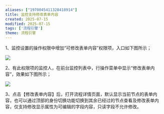 ```yaml
---
aliases: ["1970045411328418914"]
title: 监控支持修改表单内容
created: 2025-07-15
modified: 2025-07-15
tags: ['流程引擎']
theme: 流程引擎
---
```


1、监控设置的操作权限中增加“可修改表单内容”权限项，入口如下图所示；

![](https://myhelpdoc.oss-cn-heyuan.aliyuncs.com/mdimages/4cd4baf09c4288b41a993820a613184f.jpg)

2、有此权限项的监控人，在前台监控列表中，行操作菜单中显示“修改表单内容”，效果如下图所示；

![](https://myhelpdoc.oss-cn-heyuan.aliyuncs.com/mdimages/5946e1aafb5e240d8e6a05ded38050a3.jpg)

3、点击【修改表单内容】后，打开流程详情页面，默认显示当前节点的表单内容，也可以通过顶部的身份切换功能切换到其余已经过的节点查看及修改表单内容，仅支持修改显示属性为可编辑的字段内容，只读字段不允许修改。

